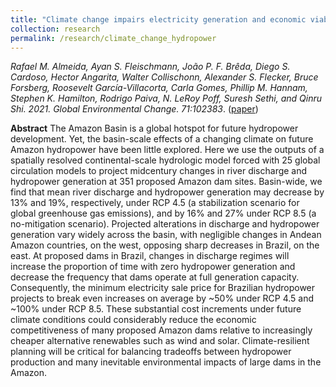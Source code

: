 ```yaml
---
title: "Climate change impairs electricity generation and economic viability of future Amazon hydropower"
collection: research
permalink: /research/climate_change_hydropower
---
```


_Rafael M. Almeida, Ayan S. Fleischmann, João P. F. Brêda, Diego S. Cardoso, Hector Angarita, Walter Collischonn, Alexander S. Flecker, Bruce Forsberg, Roosevelt García-Villacorta, Carla Gomes, Phillip M. Hannam, Stephen K. Hamilton, Rodrigo Paiva, N. LeRoy Poff, Suresh Sethi, and Qinru Shi. 2021. Global Environmental Change. 71:102383_. ([paper](https://doi.org/10.1016/j.gloenvcha.2021.102383))

**Abstract**
The Amazon Basin is a global hotspot for future hydropower development. Yet, the basin-scale effects of a changing climate on future Amazon hydropower have been little explored. Here we use the outputs of a spatially resolved continental-scale hydrologic model forced with 25 global circulation models to project midcentury changes in river discharge and hydropower generation at 351 proposed Amazon dam sites.  Basin-wide, we find that mean river discharge and hydropower generation may decrease by 13% and 19%, respectively, under RCP 4.5 (a stabilization scenario for global greenhouse gas emissions), and by 16% and 27% under RCP 8.5 (a no-mitigation scenario). Projected alterations in discharge and hydropower generation vary widely across the basin, with negligible changes in Andean Amazon countries, on the west, opposing sharp decreases in Brazil, on the east. At proposed dams in Brazil, changes in discharge regimes will increase the proportion of time with zero hydropower generation and decrease the frequency that dams operate at full generation capacity. Consequently, the minimum electricity sale price for Brazilian hydropower projects to break even increases on average by ~50% under RCP 4.5 and ~100% under RCP 8.5. These substantial cost increments under future climate conditions could considerably reduce the economic competitiveness of many proposed Amazon dams relative to increasingly cheaper alternative renewables such as wind and solar. Climate-resilient planning will be critical for balancing tradeoffs between hydropower production and many inevitable environmental impacts of large dams in the Amazon.



